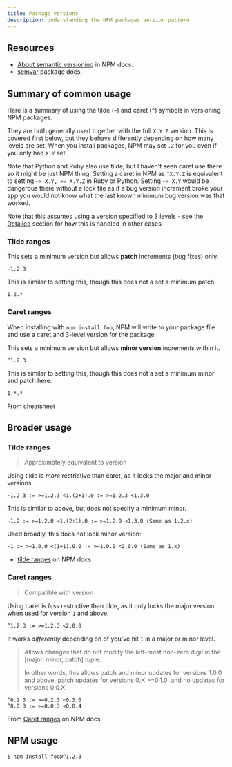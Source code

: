 ```yaml
---
title: Package versions
description: Understanding the NPM packages version pattern
---
```



## Resources

- [About semantic versioning](https://docs.npmjs.com/about-semantic-versioning) in NPM docs.
- [semvar](https://docs.npmjs.com/misc/semver) package docs.


## Summary of common usage

Here is a summary of using the tilde (`~`) and caret (`^`) symbols in versioning NPM packages.

They are both generally used together with the full `X.Y.Z` version. This is covered first below, but they behave differently depending on how many levels are set. When you install packages, NPM may set `.Z` for you even if you only had `X.Y` set.

Note that Python and Ruby also use tilde, but I haven't seen caret use there so it might be just NPM thing. Setting a caret in NPM as `^X.Y.Z` is equivalent to setting `~> X.Y, >= X.Y.Z` in Ruby or Python. Setting `~> X.Y` would be dangerous there without a lock file as if a bug version increment broke your app you would not know what the last known minimum bug version was that worked.

Note that this assumes using a version specified to 3 levels - see the [Detailed](#detailed) section for how this is handled in other cases.

### Tilde ranges

This sets a minimum version but allows **patch** increments (bug fixes) only.

```
~1.2.3
```

This is similar to setting this, though this does not a set a minimum patch.

```
1.2.*
```

### Caret ranges

When installing with `npm install foo`, NPM will write to your package file and use a caret and 3-level version for the package.

This sets a minimum version but allows **minor version** increments within it.

```
^1.2.3
```

This is similar to setting this, though this does not a set a minimum minor and patch here.

```
1.*.*
```

From [cheatsheet](https://bytearcher.com/goodies/semantic-versioning-cheatsheet/)


## Broader usage

### Tilde ranges
> Approximately equivalent to version

Using tilde is _more_ restrictive than caret, as it locks the major and minor versions.

```
~1.2.3 := >=1.2.3 <1.(2+1).0 := >=1.2.3 <1.3.0
```

This is similar to above, but does not specify a minimum minor.

```
~1.2 := >=1.2.0 <1.(2+1).0 := >=1.2.0 <1.3.0 (Same as 1.2.x)
```

Used broadly, this does not lock minor version:

```
~1 := >=1.0.0 <(1+1).0.0 := >=1.0.0 <2.0.0 (Same as 1.x)
```

- [tilde ranges](https://docs.npmjs.com/misc/semver#tilde-ranges-123-12-1) on NPM docs

### Caret ranges
> Compatible with version

Using caret is _less_ restrictive than tilde, as it only locks the major version when used for version `1` and above.

```
^1.2.3 := >=1.2.3 <2.0.0
```

It works _differently_ depending on of you've hit `1` in a major or minor level.

> Allows changes that do not modify the left-most non-zero digit in the [major, minor, patch] tuple.
>
> In other words, this allows patch and minor updates for versions 1.0.0 and above, patch updates for versions 0.X >=0.1.0, and no updates for versions 0.0.X.

```
^0.2.3 := >=0.2.3 <0.3.0
^0.0.3 := >=0.0.3 <0.0.4
```

From [Caret ranges](https://docs.npmjs.com/misc/semver#caret-ranges-123-025-004) on NPM docs


## NPM usage

```sh
$ npm install foo@^1.2.3
```
